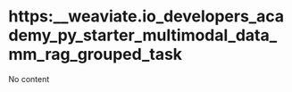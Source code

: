 # https:\_\_weaviate.io_developers_academy_py_starter_multimodal_data_mm_rag_grouped_task

No content

